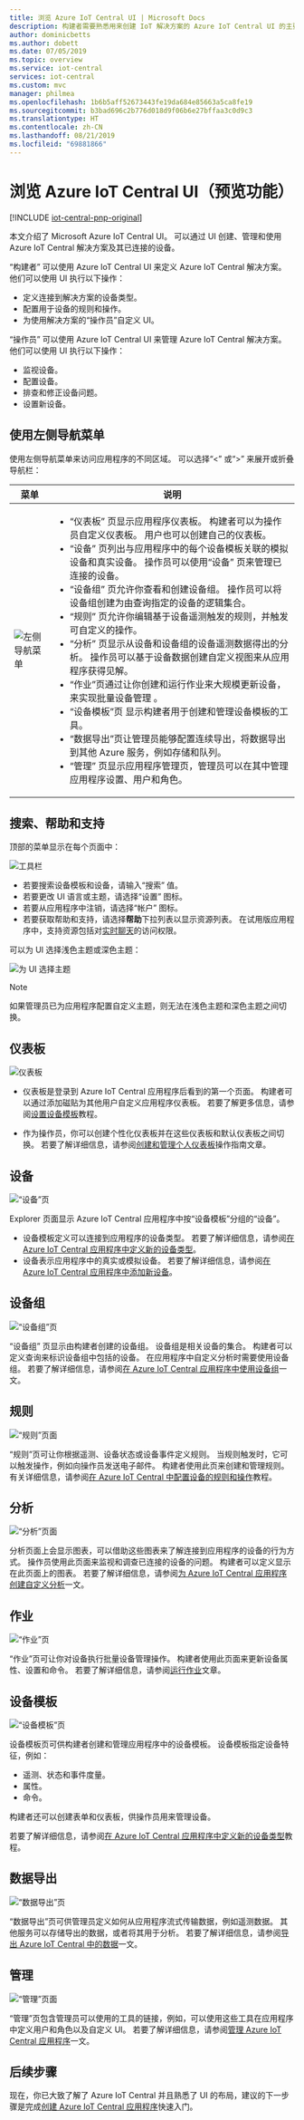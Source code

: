 ```yaml
---
title: 浏览 Azure IoT Central UI | Microsoft Docs
description: 构建者需要熟悉用来创建 IoT 解决方案的 Azure IoT Central UI 的主要区域。
author: dominicbetts
ms.author: dobett
ms.date: 07/05/2019
ms.topic: overview
ms.service: iot-central
services: iot-central
ms.custom: mvc
manager: philmea
ms.openlocfilehash: 1b6b5aff52673443fe19da684e85663a5ca8fe19
ms.sourcegitcommit: b3bad696c2b776d018d9f06b6e27bffaa3c0d9c3
ms.translationtype: HT
ms.contentlocale: zh-CN
ms.lasthandoff: 08/21/2019
ms.locfileid: "69881866"
---
```

# <a name="take-a-tour-of-the-azure-iot-central-ui-preview-features"></a>浏览 Azure IoT Central UI（预览功能）

[!INCLUDE [iot-central-pnp-original](../../includes/iot-central-pnp-original-note.md)]

本文介绍了 Microsoft Azure IoT Central UI。 可以通过 UI 创建、管理和使用 Azure IoT Central 解决方案及其已连接的设备。

“构建者”  可以使用 Azure IoT Central UI 来定义 Azure IoT Central 解决方案。 他们可以使用 UI 执行以下操作：

* 定义连接到解决方案的设备类型。
* 配置用于设备的规则和操作。
* 为使用解决方案的“操作员”自定义 UI。 

“操作员”  可以使用 Azure IoT Central UI 来管理 Azure IoT Central 解决方案。 他们可以使用 UI 执行以下操作：

* 监视设备。
* 配置设备。
* 排查和修正设备问题。
* 设置新设备。

## <a name="use-the-left-navigation-menu"></a>使用左侧导航菜单

使用左侧导航菜单来访问应用程序的不同区域。 可以选择“<”  或“>”  来展开或折叠导航栏：

| 菜单 | 说明 |
| ---- | ----------- |
| ![左侧导航菜单](media/overview-iot-central-tour-pnp/navigationbar.png) | <ul><li>“仪表板”  页显示应用程序仪表板。 构建者可以为操作员自定义仪表板。 用户也可以创建自己的仪表板。</li><li>“设备”  页列出与应用程序中的每个设备模板关联的模拟设备和真实设备。 操作员可以使用“设备”  页来管理已连接的设备。</li><li>“设备组”  页允许你查看和创建设备组。 操作员可以将设备组创建为由查询指定的设备的逻辑集合。</li><li>“规则”  页允许你编辑基于设备遥测触发的规则，并触发可自定义的操作。</li><li>“分析”  页显示从设备和设备组的设备遥测数据得出的分析。 操作员可以基于设备数据创建自定义视图来从应用程序获得见解。</li><li>“作业”页通过让你创建和运行作业来大规模更新设备，来实现批量设备管理  。</li><li>“设备模板”页  显示构建者用于创建和管理设备模板的工具。</li><li>“数据导出”页让管理员能够配置连续导出，将数据导出到其他 Azure 服务，例如存储和队列。 </li><li>“管理”  页显示应用程序管理页，管理员可以在其中管理应用程序设置、用户和角色。</li></ul> |

## <a name="search-help-and-support"></a>搜索、帮助和支持

顶部的菜单显示在每个页面中：

![工具栏](media/overview-iot-central-tour-pnp/toolbar.png)

* 若要搜索设备模板和设备，请输入“搜索”  值。
* 若要更改 UI 语言或主题，请选择“设置”  图标。
* 若要从应用程序中注销，请选择“帐户”  图标。
* 若要获取帮助和支持，请选择**帮助**下拉列表以显示资源列表。 在试用版应用程序中，支持资源包括对[实时聊天](howto-show-hide-chat.md?toc=/azure/iot-central-pnp/toc.json&bc=/azure/iot-central-pnp/breadcrumb/toc.json)的访问权限。

可以为 UI 选择浅色主题或深色主题：

![为 UI 选择主题](media/overview-iot-central-tour-pnp/themes.png)

> [!NOTE]
> 如果管理员已为应用程序配置自定义主题，则无法在浅色主题和深色主题之间切换。

## <a name="dashboard"></a>仪表板

![仪表板](media/overview-iot-central-tour-pnp/homepage.png)

* 仪表板是登录到 Azure IoT Central 应用程序后看到的第一个页面。 构建者可以通过添加磁贴为其他用户自定义应用程序仪表板。 若要了解更多信息，请参阅[设置设备模板](tutorial-define-device-type-pnp.md?toc=/azure/iot-central-pnp/toc.json&bc=/azure/iot-central-pnp/breadcrumb/toc.json)教程。

* 作为操作员，你可以创建个性化仪表板并在这些仪表板和默认仪表板之间切换。 若要了解详细信息，请参阅[创建和管理个人仪表板](howto-personalize-dashboard.md?toc=/azure/iot-central-pnp/toc.json&bc=/azure/iot-central-pnp/breadcrumb/toc.json)操作指南文章。

## <a name="devices"></a>设备

![“设备”页](media/overview-iot-central-tour-pnp/explorer.png)

Explorer 页面显示 Azure IoT Central 应用程序中按“设备模板”分组的“设备”。  

* 设备模板定义可以连接到应用程序的设备类型。 若要了解详细信息，请参阅[在 Azure IoT Central 应用程序中定义新的设备类型](tutorial-define-device-type-pnp.md?toc=/azure/iot-central-pnp/toc.json&bc=/azure/iot-central-pnp/breadcrumb/toc.json)。
* 设备表示应用程序中的真实或模拟设备。 若要了解详细信息，请参阅[在 Azure IoT Central 应用程序中添加新设备](tutorial-add-device-pnp.md?toc=/azure/iot-central-pnp/toc.json&bc=/azure/iot-central-pnp/breadcrumb/toc.json)。

## <a name="device-groups"></a>设备组

![“设备组”页](media/overview-iot-central-tour-pnp/devicesets.png)

“设备组”  页显示由构建者创建的设备组。 设备组是相关设备的集合。 构建者可以定义查询来标识设备组中包括的设备。 在应用程序中自定义分析时需要使用设备组。 若要了解详细信息，请参阅[在 Azure IoT Central 应用程序中使用设备组](howto-use-device-groups-pnp.md?toc=/azure/iot-central-pnp/toc.json&bc=/azure/iot-central-pnp/breadcrumb/toc.json)一文。

## <a name="rules"></a>规则

![“规则”页面](media/overview-iot-central-tour-pnp/rules.png)

“规则”页可让你根据遥测、设备状态或设备事件定义规则。 当规则触发时，它可以触发操作，例如向操作员发送电子邮件。 构建者使用此页来创建和管理规则。 有关详细信息，请参阅[在 Azure IoT Central 中配置设备的规则和操作](tutorial-configure-rules-pnp.md?toc=/azure/iot-central-pnp/toc.json&bc=/azure/iot-central-pnp/breadcrumb/toc.json)教程。

## <a name="analytics"></a>分析

![“分析”页面](media/overview-iot-central-tour-pnp/analytics.png)

分析页面上会显示图表，可以借助这些图表来了解连接到应用程序的设备的行为方式。 操作员使用此页面来监视和调查已连接的设备的问题。 构建者可以定义显示在此页面上的图表。 若要了解详细信息，请参阅[为 Azure IoT Central 应用程序创建自定义分析](howto-use-device-groups-pnp.md?toc=/azure/iot-central-pnp/toc.json&bc=/azure/iot-central-pnp/breadcrumb/toc.json)一文。

## <a name="jobs"></a>作业

![“作业”页](media/overview-iot-central-tour-pnp/jobs.png)

“作业”页可让你对设备执行批量设备管理操作。 构建者使用此页面来更新设备属性、设置和命令。 若要了解详细信息，请参阅[运行作业](howto-run-a-job.md?toc=/azure/iot-central-pnp/toc.json&bc=/azure/iot-central-pnp/breadcrumb/toc.json)文章。

## <a name="device-templates"></a>设备模板

![“设备模板”页](media/overview-iot-central-tour-pnp/templates.png)

设备模板页可供构建者创建和管理应用程序中的设备模板。 设备模板指定设备特征，例如：

* 遥测、状态和事件度量。
* 属性。
* 命令。

构建者还可以创建表单和仪表板，供操作员用来管理设备。

若要了解详细信息，请参阅[在 Azure IoT Central 应用程序中定义新的设备类型](tutorial-define-device-type-pnp.md?toc=/azure/iot-central-pnp/toc.json&bc=/azure/iot-central-pnp/breadcrumb/toc.json)教程。

## <a name="data-export"></a>数据导出

![“数据导出”页](media/overview-iot-central-tour-pnp/export.png)

“数据导出”页可供管理员定义如何从应用程序流式传输数据，例如遥测数据。 其他服务可以存储导出的数据，或者将其用于分析。 若要了解详细信息，请参阅[导出 Azure IoT Central 中的数据](howto-export-data.md?toc=/azure/iot-central-pnp/toc.json&bc=/azure/iot-central-pnp/breadcrumb/toc.json)一文。

## <a name="administration"></a>管理

![“管理”页面](media/overview-iot-central-tour-pnp/administration.png)

“管理”页包含管理员可以使用的工具的链接，例如，可以使用这些工具在应用程序中定义用户和角色以及自定义 UI。 若要了解详细信息，请参阅[管理 Azure IoT Central 应用程序](howto-administer-pnp.md?toc=/azure/iot-central-pnp/toc.json&bc=/azure/iot-central-pnp/breadcrumb/toc.json)一文。

## <a name="next-steps"></a>后续步骤

现在，你已大致了解了 Azure IoT Central 并且熟悉了 UI 的布局，建议的下一步骤是完成[创建 Azure IoT Central 应用程序](quick-deploy-iot-central-pnp.md?toc=/azure/iot-central-pnp/toc.json&bc=/azure/iot-central-pnp/breadcrumb/toc.json)快速入门。
